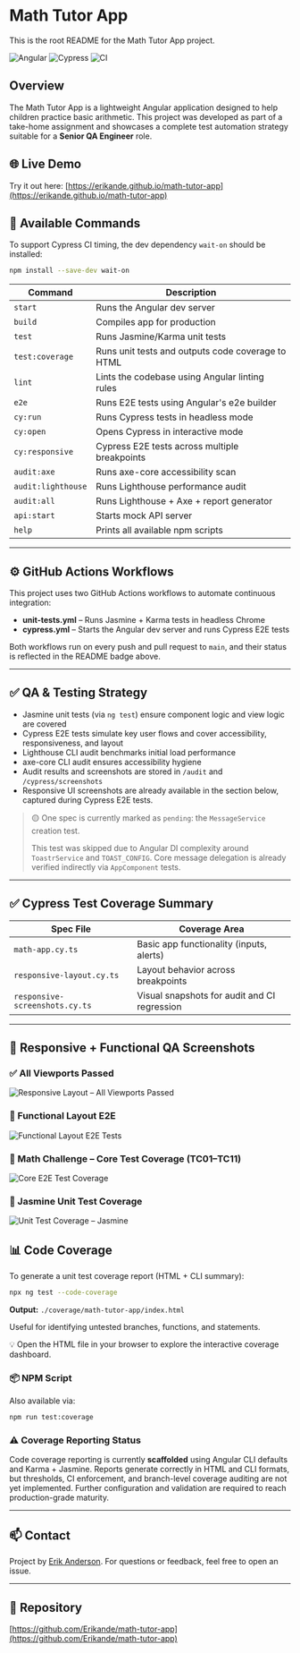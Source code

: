 # Math Tutor App

This is the root README for the Math Tutor App project.

![Angular](https://img.shields.io/badge/Angular-15+-red?logo=angular)
![Cypress](https://img.shields.io/badge/Tested_with-Cypress-4e4e4e?logo=cypress)
![CI](https://img.shields.io/github/actions/workflow/status/Erikande/math-tutor-app/unit-tests.yml?label=unit%20tests\&logo=githubactions)

## Overview

The Math Tutor App is a lightweight Angular application designed to help children practice basic arithmetic. This project was developed as part of a take-home assignment and showcases a complete test automation strategy suitable for a **Senior QA Engineer** role.

## 🌐 Live Demo

Try it out here: [https://erikande.github.io/math-tutor-app](https://erikande.github.io/math-tutor-app)

## 🔧 Available Commands

To support Cypress CI timing, the dev dependency `wait-on` should be installed:

```bash
npm install --save-dev wait-on
```

| Command            | Description                                       |
| ------------------ | ------------------------------------------------- |
| `start`            | Runs the Angular dev server                       |
| `build`            | Compiles app for production                       |
| `test`             | Runs Jasmine/Karma unit tests                     |
| `test:coverage`    | Runs unit tests and outputs code coverage to HTML |
| `lint`             | Lints the codebase using Angular linting rules    |
| `e2e`              | Runs E2E tests using Angular's e2e builder        |
| `cy:run`           | Runs Cypress tests in headless mode               |
| `cy:open`          | Opens Cypress in interactive mode                 |
| `cy:responsive`    | Cypress E2E tests across multiple breakpoints     |
| `audit:axe`        | Runs axe-core accessibility scan                  |
| `audit:lighthouse` | Runs Lighthouse performance audit                 |
| `audit:all`        | Runs Lighthouse + Axe + report generator          |
| `api:start`        | Starts mock API server                            |
| `help`             | Prints all available npm scripts                  |

---

## ⚙️ GitHub Actions Workflows

This project uses two GitHub Actions workflows to automate continuous integration:

* **unit-tests.yml** – Runs Jasmine + Karma tests in headless Chrome
* **cypress.yml** – Starts the Angular dev server and runs Cypress E2E tests

Both workflows run on every push and pull request to `main`, and their status is reflected in the README badge above.

---

## ✅ QA & Testing Strategy

* Jasmine unit tests (via `ng test`) ensure component logic and view logic are covered
* Cypress E2E tests simulate key user flows and cover accessibility, responsiveness, and layout
* Lighthouse CLI audit benchmarks initial load performance
* axe-core CLI audit ensures accessibility hygiene
* Audit results and screenshots are stored in `/audit` and `/cypress/screenshots`
* Responsive UI screenshots are already available in the section below, captured during Cypress E2E tests.

> 🟡 One spec is currently marked as `pending`: the `MessageService` creation test.
>
> This test was skipped due to Angular DI complexity around `ToastrService` and `TOAST_CONFIG`.
> Core message delegation is already verified indirectly via `AppComponent` tests.

---

## ✅ Cypress Test Coverage Summary

| Spec File                      | Coverage Area                                |
| ------------------------------ | -------------------------------------------- |
| `math-app.cy.ts`               | Basic app functionality (inputs, alerts)     |
| `responsive-layout.cy.ts`      | Layout behavior across breakpoints           |
| `responsive-screenshots.cy.ts` | Visual snapshots for audit and CI regression |

---


## 🧪 Responsive + Functional QA Screenshots

### ✅ All Viewports Passed
![Responsive Layout – All Viewports Passed](./docs/screenshots/responsive-layout-all-viewports-passed.png)

### 🧪 Functional Layout E2E
![Functional Layout E2E Tests](./docs/screenshots/responsive-layout-functional-e2e-tests.png)

### 🔢 Math Challenge – Core Test Coverage (TC01–TC11)
![Core E2E Test Coverage](./docs/screenshots/math-challenge-core-e2e-coverage-tc01-to-tc11.png)

### 🧪 Jasmine Unit Test Coverage
![Unit Test Coverage – Jasmine](./docs/screenshots/jasmine-karma-unit-test-coverage.png)


## 📊 Code Coverage

To generate a unit test coverage report (HTML + CLI summary):

```bash
npx ng test --code-coverage
```

**Output:** `./coverage/math-tutor-app/index.html`

Useful for identifying untested branches, functions, and statements.

💡 Open the HTML file in your browser to explore the interactive coverage dashboard.

### 📦 NPM Script

Also available via:

```bash
npm run test:coverage
```

### ⚠️ Coverage Reporting Status

Code coverage reporting is currently **scaffolded** using Angular CLI defaults and Karma + Jasmine. Reports generate correctly in HTML and CLI formats, but thresholds, CI enforcement, and branch-level coverage auditing are not yet implemented. Further configuration and validation are required to reach production-grade maturity.

---

## 📫 Contact

Project by [Erik Anderson](https://github.com/Erikande). For questions or feedback, feel free to open an issue.

---

## 🔗 Repository

[https://github.com/Erikande/math-tutor-app](https://github.com/Erikande/math-tutor-app)
